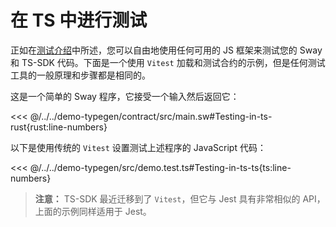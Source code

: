 # 在 TS 中进行测试

正如在[测试介绍](./index.md)中所述，您可以自由地使用任何可用的 JS 框架来测试您的 Sway 和 TS-SDK 代码。下面是一个使用 `Vitest` 加载和测试合约的示例，但是任何测试工具的一般原理和步骤都是相同的。

这是一个简单的 Sway 程序，它接受一个输入然后返回它：

<<< @/../../demo-typegen/contract/src/main.sw#Testing-in-ts-rust{rust:line-numbers}

以下是使用传统的 `Vitest` 设置测试上述程序的 JavaScript 代码：

<<< @/../../demo-typegen/src/demo.test.ts#Testing-in-ts-ts{ts:line-numbers}

> **注意：** TS-SDK 最近迁移到了 `Vitest`，但它与 Jest 具有非常相似的 API，上面的示例同样适用于 Jest。
